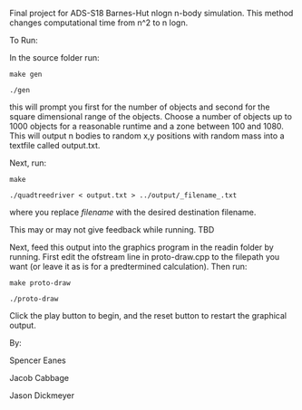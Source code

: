 Final project for ADS-S18
Barnes-Hut nlogn n-body simulation.
This method changes computational time from n^2 to n logn.

To Run:

In the source folder run:

	make gen

	./gen

this will prompt you first for the number of objects and second for the square dimensional range of the objects. Choose a number of objects up to 1000 objects for a reasonable runtime and a zone between 100 and 1080. This will output n bodies to random x,y positions with random mass into a textfile called output.txt.

Next, run:

	make

	./quadtreedriver < output.txt > ../output/_filename_.txt

where you replace _filename_ with the desired destination filename.

This may or may not give feedback while running. TBD

Next, feed this output into the graphics program in the readin folder by running. First edit the ofstream line in proto-draw.cpp to the filepath you want (or leave it as is for a predtermined calculation). Then run:

	make proto-draw
	
	./proto-draw


Click the play button to begin, and the reset button to restart the graphical output.

By:

Spencer Eanes

Jacob Cabbage

Jason Dickmeyer
